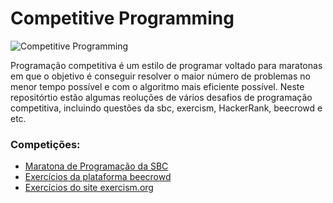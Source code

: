 # Competitive Programming

![Competitive Programming](https://i.ytimg.com/vi/ueNT-w7Oluw/maxresdefault.jpg)

Programação competitiva é um estilo de programar voltado para maratonas em que o objetivo é conseguir resolver o maior número de problemas no menor tempo possível e com o algoritmo mais eficiente possível. Neste repositórtio estão algumas reoluções de vários desafios de programação competitiva, incluindo questões da sbc, exercism, HackerRank, beecrowd e etc.

### Competições:

* [Maratona de Programação da SBC](https://github.com/gabrielfelipeassuncaodesouza/competitive-programming/tree/main/sbc)
* [Exercícios da plataforma beecrowd](https://github.com/gabrielfelipeassuncaodesouza/competitive-programming/tree/main/beecrowd)
* [Exercícios do site exercism.org](#)
